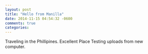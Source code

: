 ```yaml
---
layout: post
title: "Hello from Manilla"
date: 2014-11-15 04:54:32 -0600
comments: true
categories: 
---
```


Traveling in the Phillipines. Excellent Place
Testing uploads from new computer. 